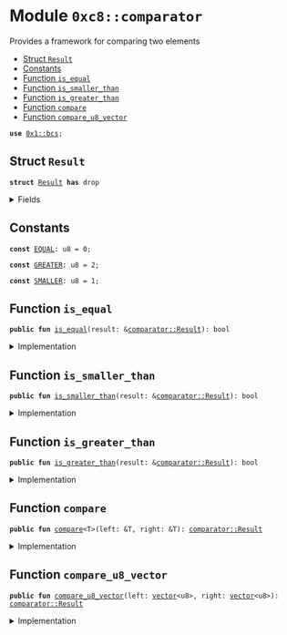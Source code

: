 
<a name="0xc8_comparator"></a>

# Module `0xc8::comparator`

Provides a framework for comparing two elements


-  [Struct `Result`](#0xc8_comparator_Result)
-  [Constants](#@Constants_0)
-  [Function `is_equal`](#0xc8_comparator_is_equal)
-  [Function `is_smaller_than`](#0xc8_comparator_is_smaller_than)
-  [Function `is_greater_than`](#0xc8_comparator_is_greater_than)
-  [Function `compare`](#0xc8_comparator_compare)
-  [Function `compare_u8_vector`](#0xc8_comparator_compare_u8_vector)


<pre><code><b>use</b> <a href="../../../.././build/Sui/docs/bcs.md#0x1_bcs">0x1::bcs</a>;
</code></pre>



<a name="0xc8_comparator_Result"></a>

## Struct `Result`



<pre><code><b>struct</b> <a href="comparator.md#0xc8_comparator_Result">Result</a> <b>has</b> drop
</code></pre>



<details>
<summary>Fields</summary>


<dl>
<dt>
<code>inner: u8</code>
</dt>
<dd>

</dd>
</dl>


</details>

<a name="@Constants_0"></a>

## Constants


<a name="0xc8_comparator_EQUAL"></a>



<pre><code><b>const</b> <a href="comparator.md#0xc8_comparator_EQUAL">EQUAL</a>: u8 = 0;
</code></pre>



<a name="0xc8_comparator_GREATER"></a>



<pre><code><b>const</b> <a href="comparator.md#0xc8_comparator_GREATER">GREATER</a>: u8 = 2;
</code></pre>



<a name="0xc8_comparator_SMALLER"></a>



<pre><code><b>const</b> <a href="comparator.md#0xc8_comparator_SMALLER">SMALLER</a>: u8 = 1;
</code></pre>



<a name="0xc8_comparator_is_equal"></a>

## Function `is_equal`



<pre><code><b>public</b> <b>fun</b> <a href="comparator.md#0xc8_comparator_is_equal">is_equal</a>(result: &<a href="comparator.md#0xc8_comparator_Result">comparator::Result</a>): bool
</code></pre>



<details>
<summary>Implementation</summary>


<pre><code><b>public</b> <b>fun</b> <a href="comparator.md#0xc8_comparator_is_equal">is_equal</a>(result: &<a href="comparator.md#0xc8_comparator_Result">Result</a>): bool {
    <b>return</b> result.inner == <a href="comparator.md#0xc8_comparator_EQUAL">EQUAL</a>
}
</code></pre>



</details>

<a name="0xc8_comparator_is_smaller_than"></a>

## Function `is_smaller_than`



<pre><code><b>public</b> <b>fun</b> <a href="comparator.md#0xc8_comparator_is_smaller_than">is_smaller_than</a>(result: &<a href="comparator.md#0xc8_comparator_Result">comparator::Result</a>): bool
</code></pre>



<details>
<summary>Implementation</summary>


<pre><code><b>public</b> <b>fun</b> <a href="comparator.md#0xc8_comparator_is_smaller_than">is_smaller_than</a>(result: &<a href="comparator.md#0xc8_comparator_Result">Result</a>): bool {
    <b>return</b> result.inner == <a href="comparator.md#0xc8_comparator_SMALLER">SMALLER</a>
}
</code></pre>



</details>

<a name="0xc8_comparator_is_greater_than"></a>

## Function `is_greater_than`



<pre><code><b>public</b> <b>fun</b> <a href="comparator.md#0xc8_comparator_is_greater_than">is_greater_than</a>(result: &<a href="comparator.md#0xc8_comparator_Result">comparator::Result</a>): bool
</code></pre>



<details>
<summary>Implementation</summary>


<pre><code><b>public</b> <b>fun</b> <a href="comparator.md#0xc8_comparator_is_greater_than">is_greater_than</a>(result: &<a href="comparator.md#0xc8_comparator_Result">Result</a>): bool {
    result.inner == <a href="comparator.md#0xc8_comparator_GREATER">GREATER</a>
}
</code></pre>



</details>

<a name="0xc8_comparator_compare"></a>

## Function `compare`



<pre><code><b>public</b> <b>fun</b> <a href="comparator.md#0xc8_comparator_compare">compare</a>&lt;T&gt;(left: &T, right: &T): <a href="comparator.md#0xc8_comparator_Result">comparator::Result</a>
</code></pre>



<details>
<summary>Implementation</summary>


<pre><code><b>public</b> <b>fun</b> <a href="comparator.md#0xc8_comparator_compare">compare</a>&lt;T&gt;(left: &T, right: &T): <a href="comparator.md#0xc8_comparator_Result">Result</a> {
    <b>let</b> left_bytes = <a href="../../../.././build/Sui/docs/bcs.md#0x1_bcs_to_bytes">bcs::to_bytes</a>(left);
    <b>let</b> right_bytes = <a href="../../../.././build/Sui/docs/bcs.md#0x1_bcs_to_bytes">bcs::to_bytes</a>(right);

    <a href="comparator.md#0xc8_comparator_compare_u8_vector">compare_u8_vector</a>(left_bytes, right_bytes)
}
</code></pre>



</details>

<a name="0xc8_comparator_compare_u8_vector"></a>

## Function `compare_u8_vector`



<pre><code><b>public</b> <b>fun</b> <a href="comparator.md#0xc8_comparator_compare_u8_vector">compare_u8_vector</a>(left: <a href="">vector</a>&lt;u8&gt;, right: <a href="">vector</a>&lt;u8&gt;): <a href="comparator.md#0xc8_comparator_Result">comparator::Result</a>
</code></pre>



<details>
<summary>Implementation</summary>


<pre><code><b>public</b> <b>fun</b> <a href="comparator.md#0xc8_comparator_compare_u8_vector">compare_u8_vector</a>(left: <a href="">vector</a>&lt;u8&gt;, right: <a href="">vector</a>&lt;u8&gt;): <a href="comparator.md#0xc8_comparator_Result">Result</a> {
    <b>let</b> left_length = <a href="_length">vector::length</a>(&left);
    <b>let</b> right_length = <a href="_length">vector::length</a>(&right);

    <b>let</b> idx = 0;

    <b>while</b> (idx &lt; left_length && idx &lt; right_length) {
        <b>let</b> left_byte = *<a href="_borrow">vector::borrow</a>(&left, idx);
        <b>let</b> right_byte = *<a href="_borrow">vector::borrow</a>(&right, idx);

        <b>if</b> (left_byte &lt; right_byte) {
            <b>return</b> <a href="comparator.md#0xc8_comparator_Result">Result</a> { inner: <a href="comparator.md#0xc8_comparator_SMALLER">SMALLER</a> }
        } <b>else</b> <b>if</b> (left_byte &gt; right_byte) {
            <b>return</b> <a href="comparator.md#0xc8_comparator_Result">Result</a> { inner: <a href="comparator.md#0xc8_comparator_GREATER">GREATER</a> }
        };
        idx = idx + 1;
    };

    <b>if</b> (left_length &lt; right_length) {
        <a href="comparator.md#0xc8_comparator_Result">Result</a> { inner: <a href="comparator.md#0xc8_comparator_SMALLER">SMALLER</a> }
    } <b>else</b> <b>if</b> (left_length &gt; right_length) {
        <a href="comparator.md#0xc8_comparator_Result">Result</a> { inner: <a href="comparator.md#0xc8_comparator_GREATER">GREATER</a> }
    } <b>else</b> {
        <a href="comparator.md#0xc8_comparator_Result">Result</a> { inner: <a href="comparator.md#0xc8_comparator_EQUAL">EQUAL</a> }
    }
}
</code></pre>



</details>
